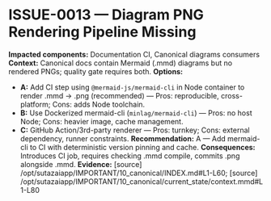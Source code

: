 # ISSUE-0013 — Diagram PNG Rendering Pipeline Missing
**Impacted components:** Documentation CI, Canonical diagrams consumers
**Context:** Canonical docs contain Mermaid (.mmd) diagrams but no rendered PNGs; quality gate requires both.
**Options:**
- **A:** Add CI step using `@mermaid-js/mermaid-cli` in Node container to render .mmd → .png (recommended) — Pros: reproducible, cross-platform; Cons: adds Node toolchain.
- **B:** Use Dockerized mermaid-cli (`minlag/mermaid-cli`) — Pros: no host Node; Cons: heavier image, cache management.
- **C:** GitHub Action/3rd-party renderer — Pros: turnkey; Cons: external dependency, runner constraints.
**Recommendation:** A — Add mermaid-cli to CI with deterministic version pinning and cache.
**Consequences:** Introduces CI job, requires checking .mmd compile, commits .png alongside .mmd.
**Evidence:** [source] /opt/sutazaiapp/IMPORTANT/10_canonical/INDEX.md#L1-L60; [source] /opt/sutazaiapp/IMPORTANT/10_canonical/current_state/context.mmd#L1-L80
